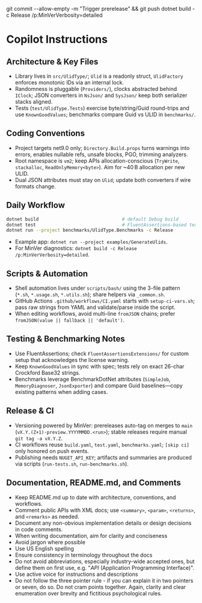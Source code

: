 git commit --allow-empty -m "Trigger prerelease" && git push
dotnet build -c Release /p:MinVerVerbosity=detailed
# Copilot Instructions

## Architecture & Key Files
- Library lives in `src/UlidType/`; `Ulid` is a readonly struct, `UlidFactory` enforces monotonic IDs via an internal lock.
- Randomness is pluggable (`Providers/`), clocks abstracted behind `IClock`; JSON converters in `NsJson/` and `SysJson/` keep both serializer stacks aligned.
- Tests (`test/UlidType.Tests`) exercise byte/string/Guid round-trips and use `KnownGoodValues`; benchmarks compare Guid vs ULID in `benchmarks/`.

## Coding Conventions
- Project targets net9.0 only; `Directory.Build.props` turns warnings into errors, enables nullable refs, unsafe blocks, PGO, trimming analyzers.
- Root namespace is `vm2`; keep APIs allocation-conscious (`TryWrite`, `stackalloc`, `ReadOnlyMemory<byte>`). Aim for ~40 B allocation per new ULID.
- Dual JSON attributes must stay on `Ulid`; update both converters if wire formats change.

## Daily Workflow
```bash
dotnet build                               # default Debug build
dotnet test                                # FluentAssertions-based tests
dotnet run --project benchmarks/UlidType.Benchmarks -c Release
```
- Example app: `dotnet run --project examples/GenerateUlids`.
- For MinVer diagnostics: `dotnet build -c Release /p:MinVerVerbosity=detailed`.

## Scripts & Automation
- Shell automation lives under `scripts/bash/` using the 3-file pattern (`*.sh`, `*.usage.sh`, `*.utils.sh`); share helpers via `_common.sh`.
- GitHub Actions `.github/workflows/CI.yaml` starts with `setup-ci-vars.sh`; pass raw strings from YAML and validate/parse inside the script.
- When editing workflows, avoid multi-line `fromJSON` chains; prefer `fromJSON(value || fallback || 'default')`.

## Testing & Benchmarking Notes
- Use FluentAssertions; check `FluentAssertionsExtensions/` for custom setup that acknowledges the license warning.
- Keep `KnownGoodValues` in sync with spec; tests rely on exact 26-char Crockford Base32 strings.
- Benchmarks leverage BenchmarkDotNet attributes (`SimpleJob`, `MemoryDiagnoser`, `JsonExporter`) and compare Guid baselines—copy existing patterns when adding cases.

## Release & CI
- Versioning powered by MinVer: prereleases auto-tag on merges to `main` (`vX.Y.(Z+1)-preview.YYYYMMDD.<run>`); stable releases require manual `git tag -a vX.Y.Z`.
- CI workflows reuse `build.yaml`, `test.yaml`, `benchmarks.yaml`; `[skip ci]` only honored on push events.
- Publishing needs `NUGET_API_KEY`; artifacts and summaries are produced via scripts (`run-tests.sh`, `run-benchmarks.sh`).

## Documentation, README.md, and Comments
- Keep README.md up to date with architecture, conventions, and workflows.
- Comment public APIs with XML docs; use `<summary>`, `<param>`, `<returns>`, and `<remarks>` as needed.
- Document any non-obvious implementation details or design decisions in code comments.
- When writing documentation, aim for clarity and conciseness
- Avoid jargon where possible
- Use US English spelling
- Ensure consistency in terminology throughout the docs
- Do not avoid abbreviations, especially industry-wide accepted ones, but define them on first use, e.g. "*API* (Application Programming Interface)".
- Use active voice for instructions and descriptions
- Do not follow the three pointer rule - if you can explain it in two pointers or seven, do so. Do not cram points together. Again, clarity and clear enumeration over brevity and fictitious psychological rules.
